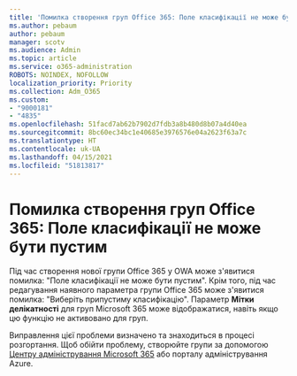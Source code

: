 ```yaml
---
title: 'Помилка створення груп Office 365: Поле класифікації не може бути пустим'
ms.author: pebaum
author: pebaum
manager: scotv
ms.audience: Admin
ms.topic: article
ms.service: o365-administration
ROBOTS: NOINDEX, NOFOLLOW
localization_priority: Priority
ms.collection: Adm_O365
ms.custom:
- "9000181"
- "4835"
ms.openlocfilehash: 51facd7ab62b7902d7fdb3a8b480d8b07a4d40ea
ms.sourcegitcommit: 8bc60ec34bc1e40685e3976576e04a2623f63a7c
ms.translationtype: HT
ms.contentlocale: uk-UA
ms.lasthandoff: 04/15/2021
ms.locfileid: "51813817"
---
```

# <a name="error-creating-o365-groups-the-classification-field-cant-be-empty"></a>Помилка створення груп Office 365: Поле класифікації не може бути пустим

Під час створення нової групи Office 365 у OWA може з'явитися помилка: "Поле класифікації не може бути пустим".  Крім того, під час редагування наявного параметра групи Office 365 може з'явитися помилка: "Виберіть припустиму класифікацію".   Параметр **Мітки делікатності** для груп Microsoft 365 може відображатися, навіть якщо цю функцію не активовано для груп.

Виправлення цієї проблеми визначено та знаходиться в процесі розгортання.  Щоб обійти проблему, створюйте групи за допомогою [Центру адміністрування Microsoft 365](https://docs.microsoft.com/microsoft-365/admin/create-groups/create-groups?view=o365-worldwide) або порталу адміністрування Azure.
